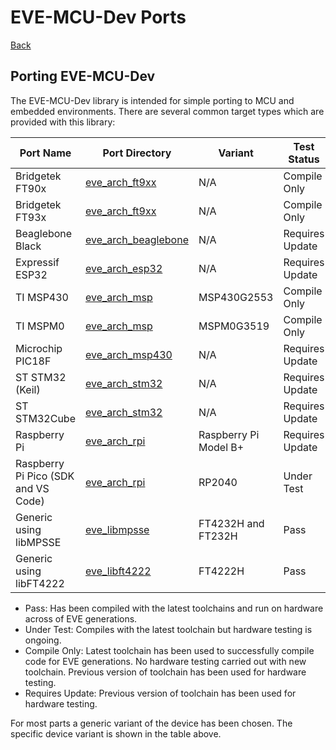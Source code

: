 # EVE-MCU-Dev Ports

[Back](../README.md)

## Porting EVE-MCU-Dev

The EVE-MCU-Dev library is intended for simple porting to MCU and embedded environments. There are several common target types which are provided with this library:

| Port Name | Port Directory | Variant | Test Status |
| --- | --- | --- | --- |
|Bridgetek FT90x | [eve_arch_ft9xx](eve_arch_ft9xx/README.md) | N/A | Compile Only |
|Bridgetek FT93x | [eve_arch_ft9xx](eve_arch_ft9xx/README.md) | N/A | Compile Only |
|Beaglebone Black | [eve_arch_beaglebone](eve_arch_beaglebone/README.md) | N/A | Requires Update |
|Expressif ESP32 | [eve_arch_esp32](eve_arch_esp32/README.md) | N/A | Requires Update |
|TI MSP430 | [eve_arch_msp](eve_arch_msp/README.md) | MSP430G2553 | Compile Only |
|TI MSPM0 | [eve_arch_msp](eve_arch_msp/README.md) | MSPM0G3519 | Compile Only |
|Microchip PIC18F | [eve_arch_msp430](eve_arch_pic/README.md) | N/A | Requires Update |
|ST STM32 (Keil) | [eve_arch_stm32](eve_arch_stm32/README.md) | N/A | Requires Update |
|ST STM32Cube | [eve_arch_stm32](eve_arch_stm32/README.md) | N/A | Requires Update |
|Raspberry Pi | [eve_arch_rpi](eve_arch_rpi/README.md) | Raspberry Pi Model B+ | Requires Update |
|Raspberry Pi Pico (SDK and VS Code) | [eve_arch_rpi](eve_arch_rpi/README.md) | RP2040 | Under Test |
|Generic using libMPSSE  | [eve_libmpsse](eve_libmpsse/README.md) | FT4232H and FT232H | Pass |
|Generic using libFT4222  | [eve_libft4222](eve_libft4222/README.md) | FT4222H | Pass |

- Pass: Has been compiled with the latest toolchains and run on hardware across of EVE generations.
- Under Test: Compiles with the latest toolchain but hardware testing is ongoing.
- Compile Only: Latest toolchain has been used to successfully compile code for EVE generations. No hardware testing carried out with new toolchain. Previous version of toolchain has been used for hardware testing.
- Requires Update: Previous version of toolchain has been used for hardware testing.

For most parts a generic variant of the device has been chosen. The specific device variant is shown in the table above.